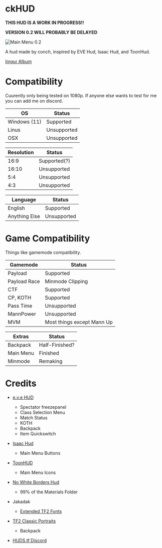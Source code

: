# ckHUD

**THIS HUD IS A WORK IN PROGRESS!!**

**VERSION 0.2 WILL PROBABLY BE DELAYED**

![Main Menu 0.2](https://user-images.githubusercontent.com/76109782/164953834-4a0aed7c-25f0-4fc7-a177-69c166f05a68.png)

A hud made by conch, inspired by EVE Hud, Isaac Hud, and ToonHud.

[Imgur Album](https://imgur.com/a/oX2zvhA)
# Compatibility
Cuurently only being tested on 1080p. If anyone else wants to test for me you can add me on discord.

| OS  | Status |
| ------------- | ------------- |
| Windows (11)  | Supported  |
| Linus  | Unsupported  |
| OSX  | Unsupported  |

| Resolution  | Status |
| ------------- | ------------- |
| 16:9  | Supported(?)  |
| 16:10  | Unsupported  |
| 5:4  | Unsupported  |
| 4:3  | Unsupported  |

| Language  | Status |
| ------------- | ------------- |
| English  | Supported  |
| Anything Else  | Unsupported  |

# Game Compatibility
Things like gamemode compatibility.

| Gamemode  | Status |
| ------------- | ------------- |
| Payload  | Supported  |
| Payload Race  | Minmode Clipping  |
| CTF  | Supported  |
| CP, KOTH  | Supported |
| Pass Time  | Unsupported  |
| MannPower  | Unsupported  |
| MVM  | Most things except Mann Up |

| Extras  | Status |
| ------------- | ------------- |
| Backpack  | Half-Finished?  |
| Main Menu  | Finished  |
| Minmode  | Remaking  |

# Credits

* [e.v.e HUD](https://gamebanana.com/mods/26852)
  * Spectator freezepanel
  * Class Selection Menu
  * Match Status
  * KOTH
  * Backpack
  * Item Quickswitch

* [Isaac Hud](https://huds.tf/site/s-Isaac-Hud)
  * Main Menu Buttons

* [ToonHUD](https://toonhud.com/)
  * Main Menu Icons

* [No White Borders Hud](https://gamebanana.com/mods/294682)
  * 99% of the Materials Folder

* Jakadak 
  * [Extended TF2 Fonts](https://github.com/jakadak/TF2-extended-fonts) 
 
* [TF2 Classic Portraits](https://gamebanana.com/mods/download/26067)
  * Backpack

* [HUDS.tf Discord](https://discord.com/invite/pc9ekye) 

